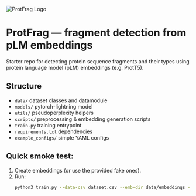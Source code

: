 ![ProtFrag Logo](protfrog_logo.png)

# ProtFrag — fragment detection from pLM embeddings

Starter repo for detecting protein sequence fragments and their types using protein language model (pLM) embeddings (e.g. ProtT5).

## Structure
- `data/`            dataset classes and datamodule
- `models/`          pytorch-lightning model
- `utils/`           pseudoperplexity helpers
- `scripts/`         preprocessing & embedding generation scripts
- `train.py`         training entrypoint
- `requirements.txt` dependencies
- `example_configs/` simple YAML configs

## Quick smoke test:
1. Create embeddings (or use the provided fake ones).
2. Run:
   ```bash
   python3 train.py --data-csv dataset.csv --emb-dir data/embeddings --max-epochs 1 --gpus 0 --batch-size 2
